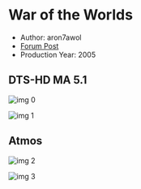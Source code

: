 # War of the Worlds

* Author: aron7awol
* [Forum Post](https://www.avsforum.com/threads/bass-eq-for-filtered-movies.2995212/post-57481994)
* Production Year: 2005

## DTS-HD MA 5.1

![img 0](https://i.imgur.com/i7lIC1B.jpg)

![img 1](https://i.imgur.com/wfdaC7Z.jpg)

## Atmos

![img 2](https://i.imgur.com/cQ6M6Wa.jpg)

![img 3](https://i.imgur.com/hn1CMpL.png)

